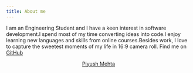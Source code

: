 ```yaml
---
title: About me
---
```

<script type="text/javascript" src="https://platform.linkedin.com/badges/js/profile.js" async defer></script>
I am an Engineering Student and I have a keen interest in software development.I spend most of my time converting ideas into code.I enjoy learning new languages and skills from online courses.Besides work, I love to capture the sweetest moments of my life in 16:9 camera roll.
Find me on [GitHub](https://github.com/piyush97) 
<center>
<div class="LI-profile-badge"  data-version="v1" data-size="large" data-locale="en_US" data-type="vertical" data-theme="dark" data-vanity="piyush24"><a class="LI-simple-link" href='https://in.linkedin.com/in/piyush24?trk=profile-badge'>Piyush Mehta</a></div>
</center>